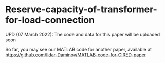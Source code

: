 # Reserve-capacity-of-transformer-for-load-connection
UPD (07 March 2022): The code and data for this paper will be uploaded soon

So far, you may see  our MATLAB code for another paper, available at https://github.com/Ildar-Daminov/MATLAB-code-for-CIRED-paper

